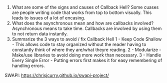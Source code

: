 1. What are some of the signs and causes of Callback Hell?
    Some cuases are people writing code that works from top to bottom visually. This leads to issues of a lot of encasing.
2. What does the asynchronous mean and how are callbacks involved?
    Asynchronous means to take time.
    Callbacks are involved by using them to not return data instantly.
3. Summarize the 3 ways to avoid / fix Callback Hell
    1 - Keep Code Shallow
        - This allows code to stay organized without the reader having to constantly think of where they are/what theyre reading.
    2 - Modularize
        - Make/use libraries to avoid doing more work than necessary.
    3 - Handle Every Single Error
        - Putting errors first makes it for easy remembering of handling errors.

SWAPI: https://chrisjcurry.github.io/swapi-project/